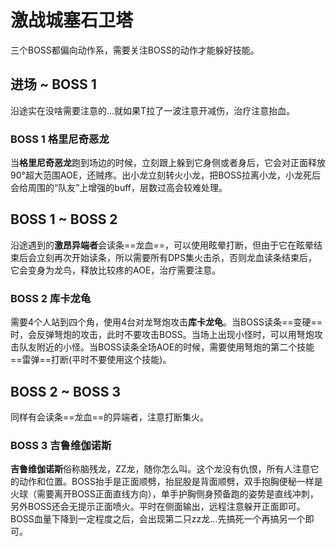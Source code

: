 # 激战城塞石卫塔

三个BOSS都偏向动作系，需要关注BOSS的动作才能躲好技能。

## 进场 ~ BOSS 1

沿途实在没啥需要注意的…就如果T拉了一波注意开减伤，治疗注意抬血。

### BOSS 1 格里尼奇恶龙
当**格里尼奇恶龙**跑到场边的时候，立刻跟上躲到它身侧或者身后，它会对正面释放90°超大范围AOE，还贼疼。出小龙立刻转火小龙，把BOSS拉离小龙，小龙死后会给周围的“队友”上增强的buff，层数过高会较难处理。

## BOSS 1 ~ BOSS 2

沿途遇到的**激昂异端者**会读条==龙血==，可以使用眩晕打断，但由于它在眩晕结束后会立刻再次开始读条，所以需要所有<Role name="dps" />DPS集火击杀，否则龙血读条结束后，它会变身为龙鸟，释放比较疼的AOE，<Role name="healer" />治疗需要注意。

### BOSS 2 库卡龙龟
需要4个人站到四个角，使用4台对龙弩炮攻击**库卡龙龟**。当BOSS读条==变硬==时，会反弹弩炮的攻击，此时不要攻击BOSS。当场上出现小怪时，可以用弩炮攻击队友附近的小怪。当BOSS读条全场AOE的时候，需要使用弩炮的第二个技能==雷弹==打断(平时不要使用这个技能)。

## BOSS 2 ~ BOSS 3

同样有会读条==龙血==的异端者，注意打断集火。

### BOSS 3 吉鲁维伽诺斯
**吉鲁维伽诺斯**俗称脑残龙，ZZ龙，随你怎么叫。这个龙没有仇恨，<Role name="tank" /><Role name="healer" /><Role name="dps" />所有人注意它的动作和位置。BOSS抬手是正面顺劈，抬屁股是背面顺劈，双手抱胸便秘一样是火球（需要离开BOSS正面直线方向），单手护胸侧身预备跑的姿势是直线冲刺，另外BOSS还会无提示正面喷火。平时在侧面输出，远程注意躲开正面即可。BOSS血量下降到一定程度之后，会出现第二只zz龙…先搞死一个再搞另一个即可。
